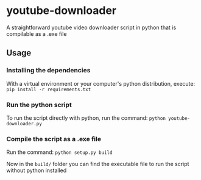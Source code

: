 # youtube-downloader
A straightforward youtube video downloader script in python that is compilable as a .exe file

## Usage

### Installing the dependencies

With a virtual environment or your computer's python distribution, execute: `pip install -r requirements.txt`

### Run the python script

To run the script directly with python, run the command: `python youtube-downloader.py`

### Compile the script as a .exe file

Run the command: `python setup.py build`

Now in the `build/` folder you can find the executable file to run the script without python installed

